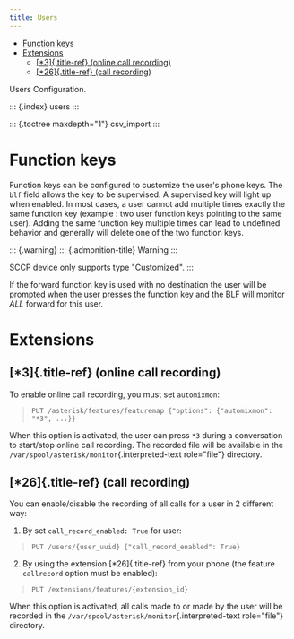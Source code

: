 ```yaml
---
title: Users
---
```


-   [Function keys](#function-keys)
-   [Extensions](#extensions)
    -   [[\*3]{.title-ref} (online call
        recording)](#online-call-recording)
    -   [[\*26]{.title-ref} (call recording)](#call-recording)

Users Configuration.

::: {.index}
users
:::

::: {.toctree maxdepth="1"}
csv\_import
:::

Function keys
=============

Function keys can be configured to customize the user\'s phone keys. The
`blf` field allows the key to be supervised. A supervised key will light
up when enabled. In most cases, a user cannot add multiple times exactly
the same function key (example : two user function keys pointing to the
same user). Adding the same function key multiple times can lead to
undefined behavior and generally will delete one of the two function
keys.

::: {.warning}
::: {.admonition-title}
Warning
:::

SCCP device only supports type \"Customized\".
:::

If the forward function key is used with no destination the user will be
prompted when the user presses the function key and the BLF will monitor
*ALL* forward for this user.

Extensions
==========

[\*3]{.title-ref} (online call recording)
-----------------------------------------

To enable online call recording, you must set `automixmon`:

> `PUT /asterisk/features/featuremap {"options": {"automixmon": "*3", ...}}`

When this option is activated, the user can press `*3` during a
conversation to start/stop online call recording. The recorded file will
be available in the `/var/spool/asterisk/monitor`{.interpreted-text
role="file"} directory.

[\*26]{.title-ref} (call recording)
-----------------------------------

You can enable/disable the recording of all calls for a user in 2
different way:

1.  By set `call_record_enabled: True` for user:

> `PUT /users/{user_uuid} {"call_record_enabled": True}`

2.  By using the extension [\*26]{.title-ref} from your phone (the
    feature `callrecord` option must be enabled):

> `PUT /extensions/features/{extension_id}`

When this option is activated, all calls made to or made by the user
will be recorded in the `/var/spool/asterisk/monitor`{.interpreted-text
role="file"} directory.
